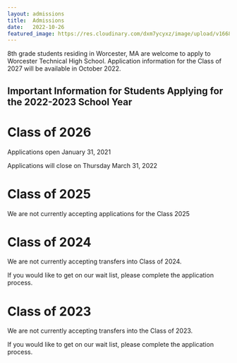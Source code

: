 ```yaml
---
layout: admissions
title:  Admissions
date:   2022-10-26
featured_image: https://res.cloudinary.com/dxm7ycyxz/image/upload/v1668016937/2022/04/sigmund-HsTnjCVQ798-unsplash-1_maguyu.jpg
---
```


8th grade students residing in Worcester, MA are welcome to apply to Worcester Technical High School. Application information for the Class of 2027 will be available in October 2022. 

## Important Information for Students Applying for the 2022-2023 School Year

<div class="container" markdown="1">

<div class="items" markdown="1">

# Class of 2026  
Applications open January 31, 2021  

Applications will close on Thursday March 31, 2022  

</div>
<div class="items" markdown="1">

# Class of 2025  
We are not currently accepting applications for the Class 2025  

</div>
<div class="items" markdown="1">

# Class of 2024
We are not currently accepting transfers into Class of 2024.

If you would like to get on our wait list, please complete the application process.  

</div>
<div class="items" markdown="1">

# Class of 2023​  
We are not currently accepting transfers into the Class of 2023.

If you would like to get on our wait list, please complete the application process.  

</div>
</div>

<!--

## ADMISSION CONTACTS  

<div class="container" markdown="1">

<div class="items" markdown="1">

# Admission Clerk  
Tamara Blend  

[belandt@worcesterschools.net](mailto:belandt@worcesterschools.net)  

</div>
<div class="items" markdown="1">

# Guidance Department Head  
Heather Courtney  

[courtneyh@worcesterschools.net](mailto:courtneyh@worcesterschools.net)  

</div>
<div class="items" markdown="1">

# Director, Career Technical Education  
Dr. Patricia Suomala  
 
[suomalap@worcesterschools.net](mailto:suomalap@worcesterschools.net) 

</div>
<div class="items" markdown="1">

# Principal 
Drew Weymouth 

[weymouthdg@worcesterschools.net](mailto:weymouthdg@worcesterschools.net)

</div>
</div>

## ACADEMY CONTACTS  
  
<div class="container" markdown="1">

<div class="items" markdown="1">

# Alden Design & Engineering  
Brian Potter  

[potterb@worcesterschools.net](mailto:potterb@worcesterschools.net)  

</div>
<div class="items" markdown="1">

# Coghlin Construction  
Michelle Phenix  

[phenixm@worcesterschools.net](mailto:phenixm@worcesterschools.net)  

</div>
<div class="items" markdown="1">

# Allied Health & Human Services  
Stephanie Stockwell  
  
[stockwell@worcesterschools.net](mailto:stockwell@worcesterschools.net)  

</div>
<div class="items" markdown="1">

# IT & Business Services  
Kim Smaltz  

[smaltz@worcesterschools.net](mailto:smaltz@worcesterschools.net)  

</div>
</div>

-->